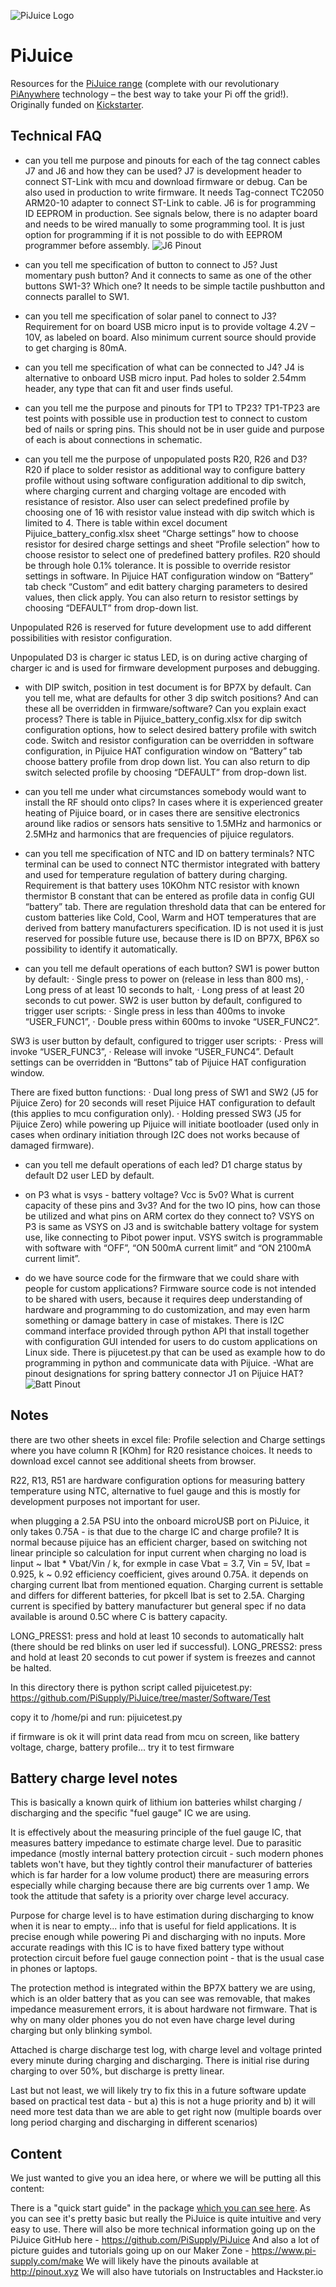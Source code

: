 ![PiJuice Logo](https://user-images.githubusercontent.com/16068311/30545031-58b8fec6-9c80-11e7-8b3a-5e1f3aefd86c.png?raw=true "PiJuice Logo")
# PiJuice
Resources for the [PiJuice range](https://www.pi-supply.com/?s=pijuice&post_type=product&tags=1&limit=5&ixwps=1) (complete with our revolutionary [PiAnywhere](https://www.pi-supply.com/product-tag/pianywhere/) technology – the best way to take your Pi off the grid!). Originally funded on [Kickstarter](https://www.kickstarter.com/projects/pijuice/pijuice-a-portable-project-platform-for-every-rasp/).

## Technical FAQ
 - can you tell me purpose and pinouts for each of the tag connect cables J7 and J6 and how they can be used?
J7 is development header to connect ST-Link with mcu and download firmware or debug. Can be also used in production to write firmware. It needs Tag-connect TC2050 ARM20-10 adapter to connect ST-Link to cable.
J6 is for programming ID EEPROM in production. See signals below, there is no adapter board and needs to be wired manually to some programming tool. It is just option for programming if it is not possible to do with EEPROM programmer before assembly.
![J6 Pinout](https://user-images.githubusercontent.com/3359418/31778443-943191f4-b4e8-11e7-87d5-0d665272d2da.jpg?raw=true "J6 Pinout")

- can you tell me specification of button to connect to J5? Just momentary push button? And it connects to same as one of the other buttons SW1-3? Which one?
It needs to be simple tactile pushbutton and connects parallel to SW1.
- can you tell me specification of solar panel to connect to J3?
Requirement for on board USB micro input is to provide voltage 4.2V – 10V, as labeled on board. Also minimum current source should provide to get charging is 80mA.
 
- can you tell me specification of what can be connected to J4?
J4 is alternative to onboard USB micro input. Pad holes to solder 2.54mm header, any type that can fit and user finds useful.
 
- can you tell me the purpose and pinouts for TP1 to TP23?
TP1-TP23 are test points with possible use in production test to connect to custom bed of nails or spring pins. This should not be in user guide and purpose of each is about connections in schematic.
- can you tell me the purpose of unpopulated posts R20, R26 and D3?
R20 if place to solder resistor as additional way to configure battery profile without using software configuration additional to dip switch, where charging current and charging voltage are encoded with resistance of resistor. Also user can select predefined profile by choosing one of 16 with resistor value instead with dip switch which is limited to 4. There is table within excel document Pijuice_battery_config.xlsx  sheet “Charge settings” how to choose resistor for desired charge settings and sheet “Profile selection” how to choose resistor to select one of predefined battery profiles. R20 should be through hole 0.1% tolerance.
It is possible to override resistor settings in software. In Pijuice HAT configuration window on “Battery” tab check “Custom” and edit battery charging parameters to desired values, then click apply. You can also return to resistor settings by choosing “DEFAULT” from drop-down list.
 
Unpopulated R26 is reserved for future development use to add different possibilities with resistor configuration.

Unpopulated D3 is charger ic status LED, is on during active charging of charger ic and is used for firmware development purposes and debugging.
 
- with DIP switch, position in test document is for BP7X by default. Can you tell me, what are defaults for other 3 dip switch positions? And can these all be overridden in firmware/software? Can you explain exact process?
There is table in Pijuice_battery_config.xlsx for dip switch configuration options, how to select desired battery profile with switch code. Switch and resistor configuration can be overridden in software configuration, in Pijuice HAT configuration window on “Battery” tab choose battery profile from drop down list. You can also return to dip switch selected profile by choosing “DEFAULT” from drop-down list.
 
- can you tell me under what circumstances somebody would want to install the RF should onto clips?
In cases where it is experienced greater heating of Pijuice board, or in cases there are sensitive electronics around like radios or sensors hats sensitive to 1.5MHz and harmonics or 2.5MHz and harmonics that are frequencies of pijuice regulators.
 
- can you tell me specification of NTC and ID on battery terminals?
NTC terminal can be used to connect NTC thermistor integrated with battery and used for temperature regulation of battery during charging. Requirement is that battery uses 10KOhm NTC resistor with known thermistor B constant that can be entered as profile data in config GUI “battery” tab. There are regulation threshold data that can be entered for custom batteries like Cold, Cool, Warm and HOT temperatures that are derived from battery manufacturers specification.
ID is not used it is just reserved for possible future use, because there is ID on BP7X, BP6X so possibility to identify it automatically.
 
- can you tell me default operations of each button?
SW1 is power button by default:
·        Single press to power on (release in less than 800 ms),
·        Long press of at least 10 seconds to halt,
·        Long press of at least 20 seconds to cut power.
SW2 is user button by default, configured to trigger user scripts:
·        Single press in less than 400ms to invoke “USER_FUNC1”,
·        Double press within 600ms to invoke “USER_FUNC2”.
 
SW3 is user button by default, configured to trigger user scripts:
·        Press will invoke “USER_FUNC3”,
·        Release will invoke “USER_FUNC4”.
Default settings can be overridden in “Buttons” tab of Pijuice HAT configuration window.
 
There are fixed button functions:
·        Dual long press of SW1 and SW2 (J5 for Pijuice Zero)  for 20 seconds will reset Pijuice HAT configuration to default (this applies to mcu configuration only).
·        Holding pressed SW3 (J5 for Pijuice Zero) while powering up Pijuice will initiate bootloader (used only in cases when ordinary initiation through I2C does not works because of damaged firmware).

- can you tell me default operations of each led?
D1 charge status by default
D2 user LED by default.
- on P3 what is vsys - battery voltage? Vcc is 5v0? What is current capacity of these pins and 3v3? And for the two IO pins, how can those be utilized and what pins on ARM cortex do they connect to?
VSYS on P3 is same as VSYS on J3 and is switchable battery voltage for system use, like connecting to Pibot power input. VSYS switch is programmable with software with “OFF”, “ON 500mA current limit” and “ON 2100mA current limit”.
 
- do we have source code for the firmware that we could share with people for custom applications?
Firmware source code is not intended to be shared with users, because it requires deep understanding of hardware and programming to do customization, and may even harm something or damage battery in case of mistakes.
There is I2C command interface provided through python API that install together with configuration GUI intended for users to do custom applications on Linux side. There is pijucetest.py that can be used as example how to do programming in python and communicate data with Pijuice.
-What are pinout designations for spring battery connector J1 on Pijuice HAT?
![Batt Pinout](https://user-images.githubusercontent.com/3359418/31778440-93eb5900-b4e8-11e7-99ba-b1dfbc0c313e.jpg?raw=true "Batt Pinout")

## Notes

there are two other sheets in excel file: Profile selection and Charge settings where you have 
column R [KOhm] for R20 resistance choices. It needs to download excel cannot see additional sheets 
from browser.

R22, R13, R51 are hardware configuration options for measuring battery temperature using NTC,
alternative to fuel gauge and this is mostly for development purposes not important for user.

when plugging a 2.5A PSU into the onboard microUSB port on PiJuice, it only takes 0.75A - is that due to the charge IC and charge profile? 
It is normal because pijuice has an efficient charger, based on switching not linear principle so calculation for input current when charging no load is
Iinput ~ Ibat * Vbat/Vin / k, for exmple in case Vbat = 3.7, Vin = 5V, Ibat = 0.925, k ~ 0.92 efficiency coefficient, gives around 0.75A. it depends on charging current Ibat from mentioned equation. Charging current is settable and differs for different batteries, for pkcell Ibat is set to 2.5A. Charging current is specified by battery manufacturer but general spec if no data available is around 0.5C where C is battery capacity.

LONG_PRESS1: press and hold at least 10 seconds to automatically halt (there should be red blinks on user led if successful).
LONG_PRESS2: press and hold at least 20 seconds to cut power if system is freezes and cannot be halted.

In this directory there is python script called pijuicetest.py:
https://github.com/PiSupply/PiJuice/tree/master/Software/Test

copy it to /home/pi and run:
pijuicetest.py

if firmware is ok it will print data read from mcu on screen, like battery voltage, charge, battery profile...
try it to test firmware

## Battery charge level notes

This is basically a known quirk of lithium ion batteries whilst charging / discharging and the specific "fuel gauge" IC we are using.

It is effectively about the measuring principle of the fuel gauge IC, that measures battery impedance to estimate charge level. Due to parasitic impedance (mostly internal battery protection circuit - such modern phones tablets won't have, but they tightly control their manufacturer of batteries which is far harder for a low volume product) there are measuring errors especially while charging because there are big currents over 1 amp. We took the attitude that safety is a priority over charge level accuracy.

Purpose for charge level is to have estimation during discharging to know when it is near to empty... info that is useful for field applications. It is precise enough while powering Pi and discharging with no inputs. More accurate readings with this IC is to have fixed battery type without protection circuit before fuel gauge connection point - that is the usual case in phones or laptops. 

The protection method is integrated within the BP7X battery we are using, which is an older battery that as you can see was removable, that makes impedance measurement errors, it is about hardware not firmware. That is why on many older phones you do not even have charge level during charging but only blinking symbol. 

Attached is charge discharge test log, with charge level and voltage printed every minute during charging and discharging. There is initial rise during charging to over 50%, but discharge is pretty linear.

Last but not least, we will likely try to fix this in a future software update based on practical test data - but a) this is not a huge priority and b) it will need more test data than we are able to get right now (multiple boards over long period charging and discharging in different scenarios)

## Content

We just wanted to give you an idea here, or where we will be putting all this content:

There is a "quick start guide" in the package [which you can see here](https://github.com/PiSupply/PiJuice/blob/master/Documentation/PiJuice%20Guide.pdf). As you can see it's pretty basic but really the PiJuice is quite intuitive and very easy to use. 
There will also be more technical information going up on the PiJuice GitHub here - https://github.com/PiSupply/PiJuice
And also a lot of picture guides and tutorials going up on our Maker Zone - https://www.pi-supply.com/make 
We will likely have the pinouts available at http://pinout.xyz
We will also have tutorials on Instructables and Hackster.io 

